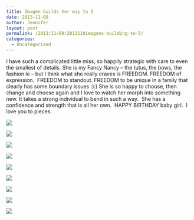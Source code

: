 ```yaml
---
title: Imagen builds her way to 5
date: 2013-11-09
author: Jennifer
layout: post
permalink: /2013/11/09/2013119imagens-building-to-5/
categories:
  - Uncategorized
---
```

I have such a complicated little miss, so happily strategic with care to even the smallest of details. She is my Fancy Nancy &#8211; the tutus, the bows, the fashion le &#8211; but I think what she really craves is FREEDOM. FREEDOM of expression. &nbsp;FREEDOM to standout. FREEDOM to be unique in a family that clearly has some boundary issues :):) She is so happy to choose, then change and choose again and I love to watch her morph into something new. It takes a strong individual to bend in such a way. &nbsp;She has a confidence and strength that is all her own. &nbsp;HAPPY BIRTHDAY baby girl. &nbsp;I love you to pieces.

<div class="image-gallery-wrapper">
  <p>
    <img src="http://static1.squarespace.com/static/50db6bb3e4b015296cd43789/50dfa5b1e4b0dc6320e0b5ea/527e97b3e4b05645e633ea5e/1384028364595/2013-11-09+10.22.46.jpg.46.jpg?format=original" />
  </p>

  <p>
    <img src="http://static1.squarespace.com/static/50db6bb3e4b015296cd43789/50dfa5b1e4b0dc6320e0b5ea/527e97c0e4b0f7fd7249c72d/1384028428906/2013-11-09+10.05.24.jpg.24.jpg?format=original" />
  </p>

  <p>
    <img src="http://static1.squarespace.com/static/50db6bb3e4b015296cd43789/50dfa5b1e4b0dc6320e0b5ea/527e97d3e4b09c1d9bf00e8a/1430547587590/2013-11-09+10.14.17.jpg.17.jpg?format=original" />
  </p>

  <p>
    <img src="http://static1.squarespace.com/static/50db6bb3e4b015296cd43789/50dfa5b1e4b0dc6320e0b5ea/527e97e9e4b0eb00f5244261/1384028759825/2013-11-09+10.29.50.jpg.50.jpg?format=original" />
  </p>

  <p>
    <img src="http://static1.squarespace.com/static/50db6bb3e4b015296cd43789/50dfa5b1e4b0dc6320e0b5ea/527e97f5e4b00150d0363c90/1384028851800/2013-11-09+10.38.40.jpg.40.jpg?format=original" />
  </p>

  <p>
    <img src="http://static1.squarespace.com/static/50db6bb3e4b015296cd43789/50dfa5b1e4b0dc6320e0b5ea/527e9804e4b0a6d3b6cad529/1384028967365/2013-11-09+10.43.32.jpg.32.jpg?format=original" />
  </p>

  <p>
    <img src="http://static1.squarespace.com/static/50db6bb3e4b015296cd43789/50dfa5b1e4b0dc6320e0b5ea/527e9812e4b0bfa86bc140e7/1384029073653/2013-11-09+10.49.12.jpg.12.jpg?format=original" />
  </p>

  <p>
    <img src="http://static1.squarespace.com/static/50db6bb3e4b015296cd43789/50dfa5b1e4b0dc6320e0b5ea/527e981be4b0bffa49a95114/1384029150426/2013-11-09+10.49.26.jpg.26.jpg?format=original" />
  </p>

  <p>
    <img src="http://static1.squarespace.com/static/50db6bb3e4b015296cd43789/50dfa5b1e4b0dc6320e0b5ea/527e982be4b0213a915345e2/1384029220205/2013-11-09+11.59.04.jpg.04.jpg?format=original" />
  </p>
</div>
